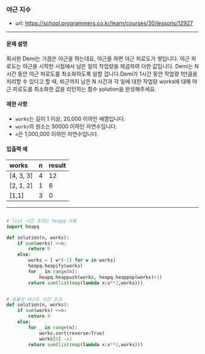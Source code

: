 ### 야근 지수

 - url: https://school.programmers.co.kr/learn/courses/30/lessons/12927
 
 --------
 
#### 문제 설명
회사원 Demi는 가끔은 야근을 하는데요, 야근을 하면 야근 피로도가 쌓입니다. 야근 피로도는 야근을 시작한 시점에서 남은 일의 작업량을 제곱하여 더한 값입니다. Demi는 N시간 동안 야근 피로도를 최소화하도록 일할 겁니다.Demi가 1시간 동안 작업량 1만큼을 처리할 수 있다고 할 때, 퇴근까지 남은 N 시간과 각 일에 대한 작업량 works에 대해 야근 피로도를 최소화한 값을 리턴하는 함수 solution을 완성해주세요.

#### 제한 사항
 - `works`는 길이 1 이상, 20,000 이하인 배열입니다.
 - `works`의 원소는 50000 이하인 자연수입니다.
 - `n`은 1,000,000 이하인 자연수입니다.

 
#### 입출력 예
|works|n|result|
|:---|:---|:---|
|[4, 3, 3]|4|12|
|[2, 1, 2]|1|6|
|[1,1]|3|0|
 
--------

```python

# list 시간 초과는 heapq 사용
import heapq

def solution(n, works):
    if sum(works) <=n:
        return 0
    else:
        works = [ w*(-1) for w in works]
        heapq.heapify(works)
        for _ in range(n):
            heapq.heappush(works, heapq.heappop(works)+1)
        return sum(list(map(lambda x:x**2,works)))


# 효율성 테스트 시간 초과
def solution(n, works):
    if sum(works) <=n:
        return 0
    else:
        for _ in range(n):
            works.sort(reverse=True)
            works[0] -=1
        return sum(list(map(lambda x:x**2,works)))

```
